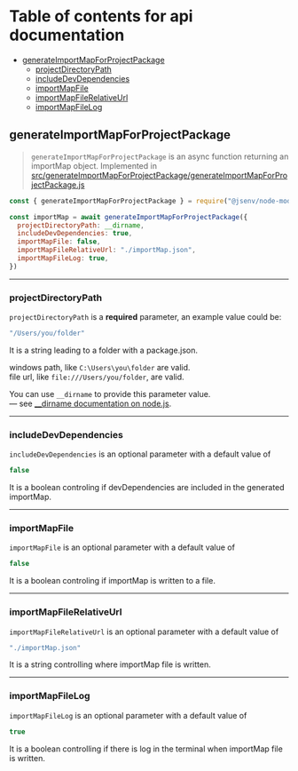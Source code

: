 # Table of contents for api documentation

- [generateImportMapForProjectPackage](#generateImportMapForProjectPackage)
  - [projectDirectoryPath](#projectDirectoryPath)
  - [includeDevDependencies](#includeDevDependencies)
  - [importMapFile](#importMapFile)
  - [importMapFileRelativeUrl](#importMapFileRelativeUrl)
  - [importMapFileLog](#importMapFileLog)

## generateImportMapForProjectPackage

> `generateImportMapForProjectPackage` is an async function returning an importMap object.
> Implemented in [src/generateImportMapForProjectPackage/generateImportMapForProjectPackage.js](../src/generateImportMapForProjectPackage/generateImportMapForProjectPackage.js)

```js
const { generateImportMapForProjectPackage } = require("@jsenv/node-module-import-map")

const importMap = await generateImportMapForProjectPackage({
  projectDirectoryPath: __dirname,
  includeDevDependencies: true,
  importMapFile: false,
  importMapFileRelativeUrl: "./importMap.json",
  importMapFileLog: true,
})
```

---

### projectDirectoryPath

`projectDirectoryPath` is a **required** parameter, an example value could be:

```js
"/Users/you/folder"
```

It is a string leading to a folder with a package.json.<br />

windows path, like `C:\Users\you\folder` are valid.<br />
file url, like `file:///Users/you/folder`, are valid.<br />

You can use `__dirname` to provide this parameter value.<br />
— see [\_\_dirname documentation on node.js](https://nodejs.org/docs/latest/api/modules.html#modules_dirname).

---

### includeDevDependencies

`includeDevDependencies` is an optional parameter with a default value of

```js
false
```

It is a boolean controling if devDependencies are included in the generated importMap.

---

### importMapFile

`importMapFile` is an optional parameter with a default value of

```js
false
```

It is a boolean controling if importMap is written to a file.

---

### importMapFileRelativeUrl

`importMapFileRelativeUrl` is an optional parameter with a default value of

```js
"./importMap.json"
```

It is a string controlling where importMap file is written.

---

### importMapFileLog

`importMapFileLog` is an optional parameter with a default value of

```js
true
```

It is a boolean controlling if there is log in the terminal when importMap file is written.
